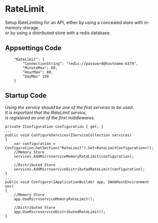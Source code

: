 # RateLimit

Setup RateLimiting for an API, either by using a concealed store with in-memory storage,\
or by using a distributed store with a redis database.

## Appsettings Code
```
    "RateLimit": {
        "ConnectionString": "redis://password@hostname:6379",
        "MinuteMax": 60,
        "HourMax": 80,
        "DayMax" 150
    }
```

## Startup Code
<i>Using the service should be one of the first services to be used.\
It is important that the RateLimit service,\
is registered as one of the first middlewares.</i>
```
private IConfiguration Configuration { get; }
...
public void ConfigureServices(IServiceCollection services)
{
    var configuration = Configuration.GetSection("RateLimit").Get<RateLimitConfiguration>();
    //Memory Store
    services.AddMicroserviceMemoryRateLimit(configuration);
    
    //Distributed Store
    services.AddMicroserviceDistributedRateLimit(configuration);
}
...
public void Configure(IApplicationBuilder app, IWebHostEnvironment env)
{
    //Memory Store
    app.UseMicroserviceMemoryRateLimit();
    
    //Distributed Store
    app.UseMicroserviceDistributedRateLimit();
}
```
